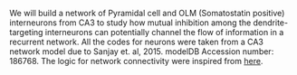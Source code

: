 We will build a network of Pyramidal cell and OLM (Somatostatin positive) interneurons from CA3 to study how mutual inhibition among the dendrite-targeting interneurons can potentially channel the flow of information in a recurrent network. All the codes for neurons were taken from a CA3 network model due to Sanjay et. al, 2015. modelDB Accession number: 186768. The logic for network connectivity were inspired from [here](https://modeldb.science/267146).